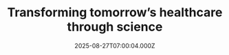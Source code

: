 ---
title: "Transforming tomorrow’s healthcare through science"
date: 2025-08-27T07:00:04.000Z
category: Human Kindness
externalLink: "https://www.positive.news/society/transforming-tomorrows-healthcare-through-science/"
image: ""
excerpt: "Sian Taylor Philips is exploring how AI could transform breast cancer screening, part of her wider work driving science-backed improvements for the NHS The post Transforming tomorrow’s healthcare through science appeared first on Positive News.…"
---
